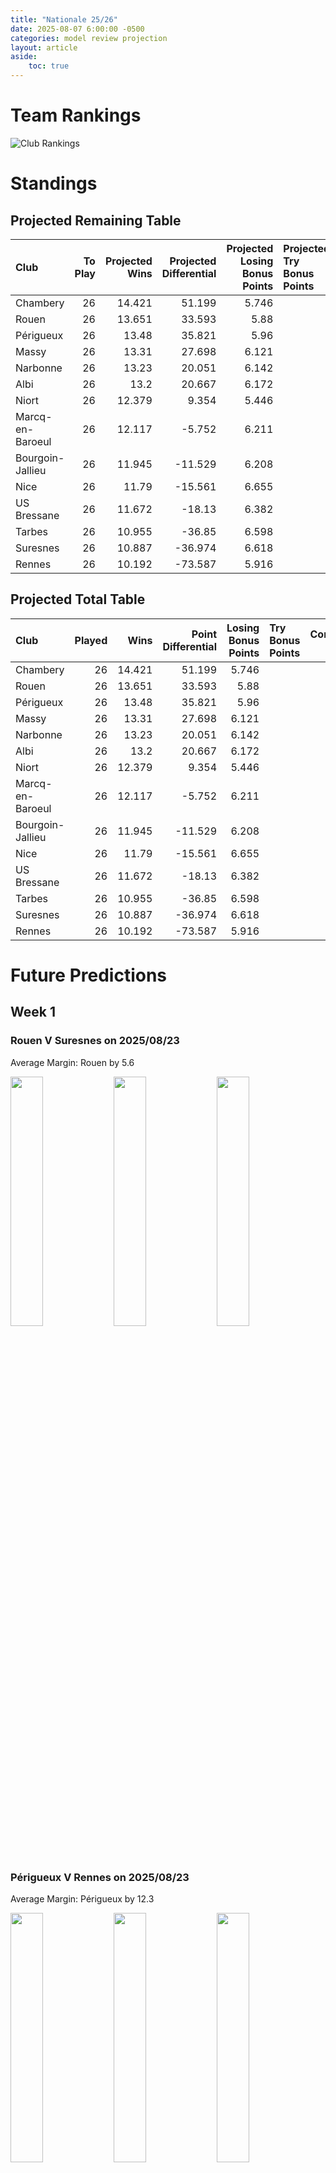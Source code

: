 ```yaml
---  
title: "Nationale 25/26"  
date: 2025-08-07 6:00:00 -0500  
categories: model review projection  
layout: article  
aside:  
    toc: true  
---
```

# Team Rankings


![Club Rankings](plots/rankings_Nationale_2526.png)
# Standings

## Projected Remaining Table


| Club             |   To Play |   Projected Wins |   Projected Differential |   Projected Losing Bonus Points | Projected Try Bonus Points   |   Projected Competition Points |
|:-----------------|----------:|-----------------:|-------------------------:|--------------------------------:|:-----------------------------|-------------------------------:|
| Chambery         |        26 |           14.421 |                   51.199 |                           5.746 |                              |                         65.856 |
| Rouen            |        26 |           13.651 |                   33.593 |                           5.88  |                              |                         63.124 |
| Périgueux        |        26 |           13.48  |                   35.821 |                           5.96  |                              |                         62.36  |
| Massy            |        26 |           13.31  |                   27.698 |                           6.121 |                              |                         61.831 |
| Narbonne         |        26 |           13.23  |                   20.051 |                           6.142 |                              |                         61.666 |
| Albi             |        26 |           13.2   |                   20.667 |                           6.172 |                              |                         61.534 |
| Niort            |        26 |           12.379 |                    9.354 |                           5.446 |                              |                         57.248 |
| Marcq-en-Baroeul |        26 |           12.117 |                   -5.752 |                           6.211 |                              |                         57.151 |
| Bourgoin-Jallieu |        26 |           11.945 |                  -11.529 |                           6.208 |                              |                         56.442 |
| Nice             |        26 |           11.79  |                  -15.561 |                           6.655 |                              |                         56.417 |
| US Bressane      |        26 |           11.672 |                  -18.13  |                           6.382 |                              |                         55.584 |
| Tarbes           |        26 |           10.955 |                  -36.85  |                           6.598 |                              |                         53.014 |
| Suresnes         |        26 |           10.887 |                  -36.974 |                           6.618 |                              |                         52.746 |
| Rennes           |        26 |           10.192 |                  -73.587 |                           5.916 |                              |                         49.082 |



## Projected Total Table


| Club             |   Played |   Wins |   Point Differential |   Losing Bonus Points | Try Bonus Points   |   Competition Points |
|:-----------------|---------:|-------:|---------------------:|----------------------:|:-------------------|---------------------:|
| Chambery         |       26 | 14.421 |               51.199 |                 5.746 |                    |               65.856 |
| Rouen            |       26 | 13.651 |               33.593 |                 5.88  |                    |               63.124 |
| Périgueux        |       26 | 13.48  |               35.821 |                 5.96  |                    |               62.36  |
| Massy            |       26 | 13.31  |               27.698 |                 6.121 |                    |               61.831 |
| Narbonne         |       26 | 13.23  |               20.051 |                 6.142 |                    |               61.666 |
| Albi             |       26 | 13.2   |               20.667 |                 6.172 |                    |               61.534 |
| Niort            |       26 | 12.379 |                9.354 |                 5.446 |                    |               57.248 |
| Marcq-en-Baroeul |       26 | 12.117 |               -5.752 |                 6.211 |                    |               57.151 |
| Bourgoin-Jallieu |       26 | 11.945 |              -11.529 |                 6.208 |                    |               56.442 |
| Nice             |       26 | 11.79  |              -15.561 |                 6.655 |                    |               56.417 |
| US Bressane      |       26 | 11.672 |              -18.13  |                 6.382 |                    |               55.584 |
| Tarbes           |       26 | 10.955 |              -36.85  |                 6.598 |                    |               53.014 |
| Suresnes         |       26 | 10.887 |              -36.974 |                 6.618 |                    |               52.746 |
| Rennes           |       26 | 10.192 |              -73.587 |                 5.916 |                    |               49.082 |



# Future Predictions

## Week 1

### Rouen V Suresnes on 2025/08/23


Average Margin: Rouen by 5.6

<p float="left">
<img src="plots\2025-08-23-Rouen_V_Suresnes_performances.png" width="32%" />
<img src="plots\2025-08-23-Rouen_V_Suresnes_resultbar.png" width="32%" />
<img src="plots\2025-08-23-Rouen_V_Suresnes_spreads.png" width="32%" />
</p>

### Périgueux V Rennes on 2025/08/23


Average Margin: Périgueux by 12.3

<p float="left">
<img src="plots\2025-08-23-Perigueux_V_Rennes_performances.png" width="32%" />
<img src="plots\2025-08-23-Perigueux_V_Rennes_resultbar.png" width="32%" />
<img src="plots\2025-08-23-Perigueux_V_Rennes_spreads.png" width="32%" />
</p>

### Bourgoin-Jallieu V Albi on 2025/08/23


Average Margin: Bourgoin-Jallieu by 1.6

<p float="left">
<img src="plots\2025-08-23-Bourgoin-Jallieu_V_Albi_performances.png" width="32%" />
<img src="plots\2025-08-23-Bourgoin-Jallieu_V_Albi_resultbar.png" width="32%" />
<img src="plots\2025-08-23-Bourgoin-Jallieu_V_Albi_spreads.png" width="32%" />
</p>

### Chambery V US Bressane on 2025/08/23


Average Margin: Chambery by 6.5

<p float="left">
<img src="plots\2025-08-23-Chambery_V_USBressane_performances.png" width="32%" />
<img src="plots\2025-08-23-Chambery_V_USBressane_resultbar.png" width="32%" />
<img src="plots\2025-08-23-Chambery_V_USBressane_spreads.png" width="32%" />
</p>

### Massy V Narbonne on 2025/08/23


Average Margin: Massy by 3.0

<p float="left">
<img src="plots\2025-08-23-Massy_V_Narbonne_performances.png" width="32%" />
<img src="plots\2025-08-23-Massy_V_Narbonne_resultbar.png" width="32%" />
<img src="plots\2025-08-23-Massy_V_Narbonne_spreads.png" width="32%" />
</p>

### Tarbes V Nice on 2025/08/23


Average Margin: Tarbes by 1.7

<p float="left">
<img src="plots\2025-08-23-Tarbes_V_Nice_performances.png" width="32%" />
<img src="plots\2025-08-23-Tarbes_V_Nice_resultbar.png" width="32%" />
<img src="plots\2025-08-23-Tarbes_V_Nice_spreads.png" width="32%" />
</p>

### Niort V Marcq-en-Baroeul on 2025/08/23


Average Margin: Niort by 7.3

<p float="left">
<img src="plots\2025-08-23-Niort_V_Marcq-en-Baroeul_performances.png" width="32%" />
<img src="plots\2025-08-23-Niort_V_Marcq-en-Baroeul_resultbar.png" width="32%" />
<img src="plots\2025-08-23-Niort_V_Marcq-en-Baroeul_spreads.png" width="32%" />
</p>

## Week 2

### Rennes V Bourgoin-Jallieu on 2025/08/30


Average Margin: Bourgoin-Jallieu by 5.1

<p float="left">
<img src="plots\2025-08-30-Rennes_V_Bourgoin-Jallieu_performances.png" width="32%" />
<img src="plots\2025-08-30-Rennes_V_Bourgoin-Jallieu_resultbar.png" width="32%" />
<img src="plots\2025-08-30-Rennes_V_Bourgoin-Jallieu_spreads.png" width="32%" />
</p>

### Marcq-en-Baroeul V Chambery on 2025/08/30


Average Margin: Marcq-en-Baroeul by 0.9

<p float="left">
<img src="plots\2025-08-30-Marcq-en-Baroeul_V_Chambery_performances.png" width="32%" />
<img src="plots\2025-08-30-Marcq-en-Baroeul_V_Chambery_resultbar.png" width="32%" />
<img src="plots\2025-08-30-Marcq-en-Baroeul_V_Chambery_spreads.png" width="32%" />
</p>

### Suresnes V Tarbes on 2025/08/30


Average Margin: Suresnes by 2.7

<p float="left">
<img src="plots\2025-08-30-Suresnes_V_Tarbes_performances.png" width="32%" />
<img src="plots\2025-08-30-Suresnes_V_Tarbes_resultbar.png" width="32%" />
<img src="plots\2025-08-30-Suresnes_V_Tarbes_spreads.png" width="32%" />
</p>

### Albi V Massy on 2025/08/30


Average Margin: Albi by 3.4

<p float="left">
<img src="plots\2025-08-30-Albi_V_Massy_performances.png" width="32%" />
<img src="plots\2025-08-30-Albi_V_Massy_resultbar.png" width="32%" />
<img src="plots\2025-08-30-Albi_V_Massy_spreads.png" width="32%" />
</p>

### Nice V Périgueux on 2025/08/30


Average Margin: Nice by 0.7

<p float="left">
<img src="plots\2025-08-30-Nice_V_Perigueux_performances.png" width="32%" />
<img src="plots\2025-08-30-Nice_V_Perigueux_resultbar.png" width="32%" />
<img src="plots\2025-08-30-Nice_V_Perigueux_spreads.png" width="32%" />
</p>

### Narbonne V Niort on 2025/08/30


Average Margin: Narbonne by 0.7

<p float="left">
<img src="plots\2025-08-30-Narbonne_V_Niort_performances.png" width="32%" />
<img src="plots\2025-08-30-Narbonne_V_Niort_resultbar.png" width="32%" />
<img src="plots\2025-08-30-Narbonne_V_Niort_spreads.png" width="32%" />
</p>

### US Bressane V Rouen on 2025/08/30


Average Margin: US Bressane by 0.6

<p float="left">
<img src="plots\2025-08-30-USBressane_V_Rouen_performances.png" width="32%" />
<img src="plots\2025-08-30-USBressane_V_Rouen_resultbar.png" width="32%" />
<img src="plots\2025-08-30-USBressane_V_Rouen_spreads.png" width="32%" />
</p>

## Week 3

### Bourgoin-Jallieu V Nice on 2025/09/06


Average Margin: Bourgoin-Jallieu by 2.7

<p float="left">
<img src="plots\2025-09-06-Bourgoin-Jallieu_V_Nice_performances.png" width="32%" />
<img src="plots\2025-09-06-Bourgoin-Jallieu_V_Nice_resultbar.png" width="32%" />
<img src="plots\2025-09-06-Bourgoin-Jallieu_V_Nice_spreads.png" width="32%" />
</p>

### Massy V Rennes on 2025/09/06


Average Margin: Massy by 9.2

<p float="left">
<img src="plots\2025-09-06-Massy_V_Rennes_performances.png" width="32%" />
<img src="plots\2025-09-06-Massy_V_Rennes_resultbar.png" width="32%" />
<img src="plots\2025-09-06-Massy_V_Rennes_spreads.png" width="32%" />
</p>

### Niort V Albi on 2025/09/06


Average Margin: Niort by 3.4

<p float="left">
<img src="plots\2025-09-06-Niort_V_Albi_performances.png" width="32%" />
<img src="plots\2025-09-06-Niort_V_Albi_resultbar.png" width="32%" />
<img src="plots\2025-09-06-Niort_V_Albi_spreads.png" width="32%" />
</p>

### Chambery V Narbonne on 2025/09/06


Average Margin: Chambery by 3.9

<p float="left">
<img src="plots\2025-09-06-Chambery_V_Narbonne_performances.png" width="32%" />
<img src="plots\2025-09-06-Chambery_V_Narbonne_resultbar.png" width="32%" />
<img src="plots\2025-09-06-Chambery_V_Narbonne_spreads.png" width="32%" />
</p>

### Tarbes V Périgueux on 2025/09/06


Average Margin: Tarbes by 0.6

<p float="left">
<img src="plots\2025-09-06-Tarbes_V_Perigueux_performances.png" width="32%" />
<img src="plots\2025-09-06-Tarbes_V_Perigueux_resultbar.png" width="32%" />
<img src="plots\2025-09-06-Tarbes_V_Perigueux_spreads.png" width="32%" />
</p>

### Suresnes V US Bressane on 2025/09/06


Average Margin: Suresnes by 2.2

<p float="left">
<img src="plots\2025-09-06-Suresnes_V_USBressane_performances.png" width="32%" />
<img src="plots\2025-09-06-Suresnes_V_USBressane_resultbar.png" width="32%" />
<img src="plots\2025-09-06-Suresnes_V_USBressane_spreads.png" width="32%" />
</p>

### Rouen V Marcq-en-Baroeul on 2025/09/06


Average Margin: Rouen by 4.2

<p float="left">
<img src="plots\2025-09-06-Rouen_V_Marcq-en-Baroeul_performances.png" width="32%" />
<img src="plots\2025-09-06-Rouen_V_Marcq-en-Baroeul_resultbar.png" width="32%" />
<img src="plots\2025-09-06-Rouen_V_Marcq-en-Baroeul_spreads.png" width="32%" />
</p>

## Week 4

### Rennes V Niort on 2025/09/13


Average Margin: Niort by 4.2

<p float="left">
<img src="plots\2025-09-13-Rennes_V_Niort_performances.png" width="32%" />
<img src="plots\2025-09-13-Rennes_V_Niort_resultbar.png" width="32%" />
<img src="plots\2025-09-13-Rennes_V_Niort_spreads.png" width="32%" />
</p>

### Nice V Massy on 2025/09/13


Average Margin: Nice by 1.2

<p float="left">
<img src="plots\2025-09-13-Nice_V_Massy_performances.png" width="32%" />
<img src="plots\2025-09-13-Nice_V_Massy_resultbar.png" width="32%" />
<img src="plots\2025-09-13-Nice_V_Massy_spreads.png" width="32%" />
</p>

### Albi V Chambery on 2025/09/13


Average Margin: Albi by 2.2

<p float="left">
<img src="plots\2025-09-13-Albi_V_Chambery_performances.png" width="32%" />
<img src="plots\2025-09-13-Albi_V_Chambery_resultbar.png" width="32%" />
<img src="plots\2025-09-13-Albi_V_Chambery_spreads.png" width="32%" />
</p>

### Périgueux V Bourgoin-Jallieu on 2025/09/13


Average Margin: Périgueux by 5.9

<p float="left">
<img src="plots\2025-09-13-Perigueux_V_Bourgoin-Jallieu_performances.png" width="32%" />
<img src="plots\2025-09-13-Perigueux_V_Bourgoin-Jallieu_resultbar.png" width="32%" />
<img src="plots\2025-09-13-Perigueux_V_Bourgoin-Jallieu_spreads.png" width="32%" />
</p>

### US Bressane V Tarbes on 2025/09/13


Average Margin: US Bressane by 5.1

<p float="left">
<img src="plots\2025-09-13-USBressane_V_Tarbes_performances.png" width="32%" />
<img src="plots\2025-09-13-USBressane_V_Tarbes_resultbar.png" width="32%" />
<img src="plots\2025-09-13-USBressane_V_Tarbes_spreads.png" width="32%" />
</p>

### Marcq-en-Baroeul V Suresnes on 2025/09/13


Average Margin: Marcq-en-Baroeul by 5.1

<p float="left">
<img src="plots\2025-09-13-Marcq-en-Baroeul_V_Suresnes_performances.png" width="32%" />
<img src="plots\2025-09-13-Marcq-en-Baroeul_V_Suresnes_resultbar.png" width="32%" />
<img src="plots\2025-09-13-Marcq-en-Baroeul_V_Suresnes_spreads.png" width="32%" />
</p>

### Narbonne V Rouen on 2025/09/13


Average Margin: Narbonne by 2.6

<p float="left">
<img src="plots\2025-09-13-Narbonne_V_Rouen_performances.png" width="32%" />
<img src="plots\2025-09-13-Narbonne_V_Rouen_resultbar.png" width="32%" />
<img src="plots\2025-09-13-Narbonne_V_Rouen_spreads.png" width="32%" />
</p>

## Week 5

### US Bressane V Marcq-en-Baroeul on 2025/09/27


Average Margin: US Bressane by 2.7

<p float="left">
<img src="plots\2025-09-27-USBressane_V_Marcq-en-Baroeul_performances.png" width="32%" />
<img src="plots\2025-09-27-USBressane_V_Marcq-en-Baroeul_resultbar.png" width="32%" />
<img src="plots\2025-09-27-USBressane_V_Marcq-en-Baroeul_spreads.png" width="32%" />
</p>

### Chambery V Rennes on 2025/09/27


Average Margin: Chambery by 9.4

<p float="left">
<img src="plots\2025-09-27-Chambery_V_Rennes_performances.png" width="32%" />
<img src="plots\2025-09-27-Chambery_V_Rennes_resultbar.png" width="32%" />
<img src="plots\2025-09-27-Chambery_V_Rennes_spreads.png" width="32%" />
</p>

### Tarbes V Bourgoin-Jallieu on 2025/09/27


Average Margin: Tarbes by 2.9

<p float="left">
<img src="plots\2025-09-27-Tarbes_V_Bourgoin-Jallieu_performances.png" width="32%" />
<img src="plots\2025-09-27-Tarbes_V_Bourgoin-Jallieu_resultbar.png" width="32%" />
<img src="plots\2025-09-27-Tarbes_V_Bourgoin-Jallieu_spreads.png" width="32%" />
</p>

### Niort V Nice on 2025/09/27


Average Margin: Niort by 3.9

<p float="left">
<img src="plots\2025-09-27-Niort_V_Nice_performances.png" width="32%" />
<img src="plots\2025-09-27-Niort_V_Nice_resultbar.png" width="32%" />
<img src="plots\2025-09-27-Niort_V_Nice_spreads.png" width="32%" />
</p>

### Rouen V Albi on 2025/09/27


Average Margin: Rouen by 3.4

<p float="left">
<img src="plots\2025-09-27-Rouen_V_Albi_performances.png" width="32%" />
<img src="plots\2025-09-27-Rouen_V_Albi_resultbar.png" width="32%" />
<img src="plots\2025-09-27-Rouen_V_Albi_spreads.png" width="32%" />
</p>

### Suresnes V Narbonne on 2025/09/27


Average Margin: Suresnes by 0.3

<p float="left">
<img src="plots\2025-09-27-Suresnes_V_Narbonne_performances.png" width="32%" />
<img src="plots\2025-09-27-Suresnes_V_Narbonne_resultbar.png" width="32%" />
<img src="plots\2025-09-27-Suresnes_V_Narbonne_spreads.png" width="32%" />
</p>

### Massy V Périgueux on 2025/09/27


Average Margin: Massy by 3.5

<p float="left">
<img src="plots\2025-09-27-Massy_V_Perigueux_performances.png" width="32%" />
<img src="plots\2025-09-27-Massy_V_Perigueux_resultbar.png" width="32%" />
<img src="plots\2025-09-27-Massy_V_Perigueux_spreads.png" width="32%" />
</p>

## Week 6

### Narbonne V US Bressane on 2025/10/04


Average Margin: Narbonne by 5.3

<p float="left">
<img src="plots\2025-10-04-Narbonne_V_USBressane_performances.png" width="32%" />
<img src="plots\2025-10-04-Narbonne_V_USBressane_resultbar.png" width="32%" />
<img src="plots\2025-10-04-Narbonne_V_USBressane_spreads.png" width="32%" />
</p>

### Nice V Chambery on 2025/10/04


Average Margin: Nice by 0.7

<p float="left">
<img src="plots\2025-10-04-Nice_V_Chambery_performances.png" width="32%" />
<img src="plots\2025-10-04-Nice_V_Chambery_resultbar.png" width="32%" />
<img src="plots\2025-10-04-Nice_V_Chambery_spreads.png" width="32%" />
</p>

### Bourgoin-Jallieu V Massy on 2025/10/04


Average Margin: Bourgoin-Jallieu by 1.4

<p float="left">
<img src="plots\2025-10-04-Bourgoin-Jallieu_V_Massy_performances.png" width="32%" />
<img src="plots\2025-10-04-Bourgoin-Jallieu_V_Massy_resultbar.png" width="32%" />
<img src="plots\2025-10-04-Bourgoin-Jallieu_V_Massy_spreads.png" width="32%" />
</p>

### Albi V Suresnes on 2025/10/04


Average Margin: Albi by 5.7

<p float="left">
<img src="plots\2025-10-04-Albi_V_Suresnes_performances.png" width="32%" />
<img src="plots\2025-10-04-Albi_V_Suresnes_resultbar.png" width="32%" />
<img src="plots\2025-10-04-Albi_V_Suresnes_spreads.png" width="32%" />
</p>

### Marcq-en-Baroeul V Tarbes on 2025/10/04


Average Margin: Marcq-en-Baroeul by 5.3

<p float="left">
<img src="plots\2025-10-04-Marcq-en-Baroeul_V_Tarbes_performances.png" width="32%" />
<img src="plots\2025-10-04-Marcq-en-Baroeul_V_Tarbes_resultbar.png" width="32%" />
<img src="plots\2025-10-04-Marcq-en-Baroeul_V_Tarbes_spreads.png" width="32%" />
</p>

### Périgueux V Niort on 2025/10/04


Average Margin: Périgueux by 6.2

<p float="left">
<img src="plots\2025-10-04-Perigueux_V_Niort_performances.png" width="32%" />
<img src="plots\2025-10-04-Perigueux_V_Niort_resultbar.png" width="32%" />
<img src="plots\2025-10-04-Perigueux_V_Niort_spreads.png" width="32%" />
</p>

### Rennes V Rouen on 2025/10/04


Average Margin: Rouen by 1.9

<p float="left">
<img src="plots\2025-10-04-Rennes_V_Rouen_performances.png" width="32%" />
<img src="plots\2025-10-04-Rennes_V_Rouen_resultbar.png" width="32%" />
<img src="plots\2025-10-04-Rennes_V_Rouen_spreads.png" width="32%" />
</p>

## Week 7

### Suresnes V Rennes on 2025/10/11


Average Margin: Suresnes by 3.2

<p float="left">
<img src="plots\2025-10-11-Suresnes_V_Rennes_performances.png" width="32%" />
<img src="plots\2025-10-11-Suresnes_V_Rennes_resultbar.png" width="32%" />
<img src="plots\2025-10-11-Suresnes_V_Rennes_spreads.png" width="32%" />
</p>

### Marcq-en-Baroeul V Narbonne on 2025/10/11


Average Margin: Marcq-en-Baroeul by 1.7

<p float="left">
<img src="plots\2025-10-11-Marcq-en-Baroeul_V_Narbonne_performances.png" width="32%" />
<img src="plots\2025-10-11-Marcq-en-Baroeul_V_Narbonne_resultbar.png" width="32%" />
<img src="plots\2025-10-11-Marcq-en-Baroeul_V_Narbonne_spreads.png" width="32%" />
</p>

### US Bressane V Albi on 2025/10/11


Average Margin: US Bressane by 1.2

<p float="left">
<img src="plots\2025-10-11-USBressane_V_Albi_performances.png" width="32%" />
<img src="plots\2025-10-11-USBressane_V_Albi_resultbar.png" width="32%" />
<img src="plots\2025-10-11-USBressane_V_Albi_spreads.png" width="32%" />
</p>

### Tarbes V Massy on 2025/10/11


Average Margin: Tarbes by 0.6

<p float="left">
<img src="plots\2025-10-11-Tarbes_V_Massy_performances.png" width="32%" />
<img src="plots\2025-10-11-Tarbes_V_Massy_resultbar.png" width="32%" />
<img src="plots\2025-10-11-Tarbes_V_Massy_spreads.png" width="32%" />
</p>

### Rouen V Nice on 2025/10/11


Average Margin: Rouen by 5.0

<p float="left">
<img src="plots\2025-10-11-Rouen_V_Nice_performances.png" width="32%" />
<img src="plots\2025-10-11-Rouen_V_Nice_resultbar.png" width="32%" />
<img src="plots\2025-10-11-Rouen_V_Nice_spreads.png" width="32%" />
</p>

### Chambery V Périgueux on 2025/10/11


Average Margin: Chambery by 3.9

<p float="left">
<img src="plots\2025-10-11-Chambery_V_Perigueux_performances.png" width="32%" />
<img src="plots\2025-10-11-Chambery_V_Perigueux_resultbar.png" width="32%" />
<img src="plots\2025-10-11-Chambery_V_Perigueux_spreads.png" width="32%" />
</p>

### Niort V Bourgoin-Jallieu on 2025/10/11


Average Margin: Niort by 2.1

<p float="left">
<img src="plots\2025-10-11-Niort_V_Bourgoin-Jallieu_performances.png" width="32%" />
<img src="plots\2025-10-11-Niort_V_Bourgoin-Jallieu_resultbar.png" width="32%" />
<img src="plots\2025-10-11-Niort_V_Bourgoin-Jallieu_spreads.png" width="32%" />
</p>

## Week 8

### Rennes V US Bressane on 2025/10/18


Average Margin: Rennes by 1.0

<p float="left">
<img src="plots\2025-10-18-Rennes_V_USBressane_performances.png" width="32%" />
<img src="plots\2025-10-18-Rennes_V_USBressane_resultbar.png" width="32%" />
<img src="plots\2025-10-18-Rennes_V_USBressane_spreads.png" width="32%" />
</p>

### Bourgoin-Jallieu V Chambery on 2025/10/18


Average Margin: Bourgoin-Jallieu by 0.5

<p float="left">
<img src="plots\2025-10-18-Bourgoin-Jallieu_V_Chambery_performances.png" width="32%" />
<img src="plots\2025-10-18-Bourgoin-Jallieu_V_Chambery_resultbar.png" width="32%" />
<img src="plots\2025-10-18-Bourgoin-Jallieu_V_Chambery_spreads.png" width="32%" />
</p>

### Narbonne V Tarbes on 2025/10/18


Average Margin: Narbonne by 6.5

<p float="left">
<img src="plots\2025-10-18-Narbonne_V_Tarbes_performances.png" width="32%" />
<img src="plots\2025-10-18-Narbonne_V_Tarbes_resultbar.png" width="32%" />
<img src="plots\2025-10-18-Narbonne_V_Tarbes_spreads.png" width="32%" />
</p>

### Albi V Marcq-en-Baroeul on 2025/10/18


Average Margin: Albi by 4.5

<p float="left">
<img src="plots\2025-10-18-Albi_V_Marcq-en-Baroeul_performances.png" width="32%" />
<img src="plots\2025-10-18-Albi_V_Marcq-en-Baroeul_resultbar.png" width="32%" />
<img src="plots\2025-10-18-Albi_V_Marcq-en-Baroeul_spreads.png" width="32%" />
</p>

### Massy V Niort on 2025/10/18


Average Margin: Massy by 5.8

<p float="left">
<img src="plots\2025-10-18-Massy_V_Niort_performances.png" width="32%" />
<img src="plots\2025-10-18-Massy_V_Niort_resultbar.png" width="32%" />
<img src="plots\2025-10-18-Massy_V_Niort_spreads.png" width="32%" />
</p>

### Nice V Suresnes on 2025/10/18


Average Margin: Nice by 4.1

<p float="left">
<img src="plots\2025-10-18-Nice_V_Suresnes_performances.png" width="32%" />
<img src="plots\2025-10-18-Nice_V_Suresnes_resultbar.png" width="32%" />
<img src="plots\2025-10-18-Nice_V_Suresnes_spreads.png" width="32%" />
</p>

### Périgueux V Rouen on 2025/10/18


Average Margin: Périgueux by 3.8

<p float="left">
<img src="plots\2025-10-18-Perigueux_V_Rouen_performances.png" width="32%" />
<img src="plots\2025-10-18-Perigueux_V_Rouen_resultbar.png" width="32%" />
<img src="plots\2025-10-18-Perigueux_V_Rouen_spreads.png" width="32%" />
</p>

## Week 9

### Narbonne V Albi on 2025/11/01


Average Margin: Narbonne by 3.3

<p float="left">
<img src="plots\2025-11-01-Narbonne_V_Albi_performances.png" width="32%" />
<img src="plots\2025-11-01-Narbonne_V_Albi_resultbar.png" width="32%" />
<img src="plots\2025-11-01-Narbonne_V_Albi_spreads.png" width="32%" />
</p>

### Chambery V Massy on 2025/11/01


Average Margin: Chambery by 3.7

<p float="left">
<img src="plots\2025-11-01-Chambery_V_Massy_performances.png" width="32%" />
<img src="plots\2025-11-01-Chambery_V_Massy_resultbar.png" width="32%" />
<img src="plots\2025-11-01-Chambery_V_Massy_spreads.png" width="32%" />
</p>

### Marcq-en-Baroeul V Rennes on 2025/11/01


Average Margin: Marcq-en-Baroeul by 5.0

<p float="left">
<img src="plots\2025-11-01-Marcq-en-Baroeul_V_Rennes_performances.png" width="32%" />
<img src="plots\2025-11-01-Marcq-en-Baroeul_V_Rennes_resultbar.png" width="32%" />
<img src="plots\2025-11-01-Marcq-en-Baroeul_V_Rennes_spreads.png" width="32%" />
</p>

### Tarbes V Niort on 2025/11/01


Average Margin: Tarbes by 1.8

<p float="left">
<img src="plots\2025-11-01-Tarbes_V_Niort_performances.png" width="32%" />
<img src="plots\2025-11-01-Tarbes_V_Niort_resultbar.png" width="32%" />
<img src="plots\2025-11-01-Tarbes_V_Niort_spreads.png" width="32%" />
</p>

### Suresnes V Périgueux on 2025/11/01


Average Margin: Suresnes by 1.1

<p float="left">
<img src="plots\2025-11-01-Suresnes_V_Perigueux_performances.png" width="32%" />
<img src="plots\2025-11-01-Suresnes_V_Perigueux_resultbar.png" width="32%" />
<img src="plots\2025-11-01-Suresnes_V_Perigueux_spreads.png" width="32%" />
</p>

### US Bressane V Nice on 2025/11/01


Average Margin: US Bressane by 2.8

<p float="left">
<img src="plots\2025-11-01-USBressane_V_Nice_performances.png" width="32%" />
<img src="plots\2025-11-01-USBressane_V_Nice_resultbar.png" width="32%" />
<img src="plots\2025-11-01-USBressane_V_Nice_spreads.png" width="32%" />
</p>

### Rouen V Bourgoin-Jallieu on 2025/11/01


Average Margin: Rouen by 5.5

<p float="left">
<img src="plots\2025-11-01-Rouen_V_Bourgoin-Jallieu_performances.png" width="32%" />
<img src="plots\2025-11-01-Rouen_V_Bourgoin-Jallieu_resultbar.png" width="32%" />
<img src="plots\2025-11-01-Rouen_V_Bourgoin-Jallieu_spreads.png" width="32%" />
</p>

## Week 10

### Niort V Chambery on 2025/11/08


Average Margin: Niort by 0.6

<p float="left">
<img src="plots\2025-11-08-Niort_V_Chambery_performances.png" width="32%" />
<img src="plots\2025-11-08-Niort_V_Chambery_resultbar.png" width="32%" />
<img src="plots\2025-11-08-Niort_V_Chambery_spreads.png" width="32%" />
</p>

### Rennes V Narbonne on 2025/11/08


Average Margin: Narbonne by 0.2

<p float="left">
<img src="plots\2025-11-08-Rennes_V_Narbonne_performances.png" width="32%" />
<img src="plots\2025-11-08-Rennes_V_Narbonne_resultbar.png" width="32%" />
<img src="plots\2025-11-08-Rennes_V_Narbonne_spreads.png" width="32%" />
</p>

### Bourgoin-Jallieu V Suresnes on 2025/11/08


Average Margin: Bourgoin-Jallieu by 4.2

<p float="left">
<img src="plots\2025-11-08-Bourgoin-Jallieu_V_Suresnes_performances.png" width="32%" />
<img src="plots\2025-11-08-Bourgoin-Jallieu_V_Suresnes_resultbar.png" width="32%" />
<img src="plots\2025-11-08-Bourgoin-Jallieu_V_Suresnes_spreads.png" width="32%" />
</p>

### Périgueux V US Bressane on 2025/11/08


Average Margin: Périgueux by 5.1

<p float="left">
<img src="plots\2025-11-08-Perigueux_V_USBressane_performances.png" width="32%" />
<img src="plots\2025-11-08-Perigueux_V_USBressane_resultbar.png" width="32%" />
<img src="plots\2025-11-08-Perigueux_V_USBressane_spreads.png" width="32%" />
</p>

### Nice V Marcq-en-Baroeul on 2025/11/08


Average Margin: Nice by 2.1

<p float="left">
<img src="plots\2025-11-08-Nice_V_Marcq-en-Baroeul_performances.png" width="32%" />
<img src="plots\2025-11-08-Nice_V_Marcq-en-Baroeul_resultbar.png" width="32%" />
<img src="plots\2025-11-08-Nice_V_Marcq-en-Baroeul_spreads.png" width="32%" />
</p>

### Massy V Rouen on 2025/11/08


Average Margin: Massy by 2.9

<p float="left">
<img src="plots\2025-11-08-Massy_V_Rouen_performances.png" width="32%" />
<img src="plots\2025-11-08-Massy_V_Rouen_resultbar.png" width="32%" />
<img src="plots\2025-11-08-Massy_V_Rouen_spreads.png" width="32%" />
</p>

### Albi V Tarbes on 2025/11/08


Average Margin: Albi by 5.6

<p float="left">
<img src="plots\2025-11-08-Albi_V_Tarbes_performances.png" width="32%" />
<img src="plots\2025-11-08-Albi_V_Tarbes_resultbar.png" width="32%" />
<img src="plots\2025-11-08-Albi_V_Tarbes_spreads.png" width="32%" />
</p>

## Week 11

### Narbonne V Nice on 2025/11/15


Average Margin: Narbonne by 4.0

<p float="left">
<img src="plots\2025-11-15-Narbonne_V_Nice_performances.png" width="32%" />
<img src="plots\2025-11-15-Narbonne_V_Nice_resultbar.png" width="32%" />
<img src="plots\2025-11-15-Narbonne_V_Nice_spreads.png" width="32%" />
</p>

### Tarbes V Chambery on 2025/11/15


Average Margin: Chambery by 0.5

<p float="left">
<img src="plots\2025-11-15-Tarbes_V_Chambery_performances.png" width="32%" />
<img src="plots\2025-11-15-Tarbes_V_Chambery_resultbar.png" width="32%" />
<img src="plots\2025-11-15-Tarbes_V_Chambery_spreads.png" width="32%" />
</p>

### Marcq-en-Baroeul V Périgueux on 2025/11/15


Average Margin: Marcq-en-Baroeul by 2.3

<p float="left">
<img src="plots\2025-11-15-Marcq-en-Baroeul_V_Perigueux_performances.png" width="32%" />
<img src="plots\2025-11-15-Marcq-en-Baroeul_V_Perigueux_resultbar.png" width="32%" />
<img src="plots\2025-11-15-Marcq-en-Baroeul_V_Perigueux_spreads.png" width="32%" />
</p>

### Rouen V Niort on 2025/11/15


Average Margin: Rouen by 4.9

<p float="left">
<img src="plots\2025-11-15-Rouen_V_Niort_performances.png" width="32%" />
<img src="plots\2025-11-15-Rouen_V_Niort_resultbar.png" width="32%" />
<img src="plots\2025-11-15-Rouen_V_Niort_spreads.png" width="32%" />
</p>

### Albi V Rennes on 2025/11/15


Average Margin: Albi by 6.2

<p float="left">
<img src="plots\2025-11-15-Albi_V_Rennes_performances.png" width="32%" />
<img src="plots\2025-11-15-Albi_V_Rennes_resultbar.png" width="32%" />
<img src="plots\2025-11-15-Albi_V_Rennes_spreads.png" width="32%" />
</p>

### US Bressane V Bourgoin-Jallieu on 2025/11/15


Average Margin: US Bressane by 3.6

<p float="left">
<img src="plots\2025-11-15-USBressane_V_Bourgoin-Jallieu_performances.png" width="32%" />
<img src="plots\2025-11-15-USBressane_V_Bourgoin-Jallieu_resultbar.png" width="32%" />
<img src="plots\2025-11-15-USBressane_V_Bourgoin-Jallieu_spreads.png" width="32%" />
</p>

### Suresnes V Massy on 2025/11/15


Average Margin: Suresnes by 0.7

<p float="left">
<img src="plots\2025-11-15-Suresnes_V_Massy_performances.png" width="32%" />
<img src="plots\2025-11-15-Suresnes_V_Massy_resultbar.png" width="32%" />
<img src="plots\2025-11-15-Suresnes_V_Massy_spreads.png" width="32%" />
</p>

## Week 12

### Nice V Albi on 2025/11/22


Average Margin: Nice by 1.7

<p float="left">
<img src="plots\2025-11-22-Nice_V_Albi_performances.png" width="32%" />
<img src="plots\2025-11-22-Nice_V_Albi_resultbar.png" width="32%" />
<img src="plots\2025-11-22-Nice_V_Albi_spreads.png" width="32%" />
</p>

### Bourgoin-Jallieu V Marcq-en-Baroeul on 2025/11/22


Average Margin: Bourgoin-Jallieu by 3.0

<p float="left">
<img src="plots\2025-11-22-Bourgoin-Jallieu_V_Marcq-en-Baroeul_performances.png" width="32%" />
<img src="plots\2025-11-22-Bourgoin-Jallieu_V_Marcq-en-Baroeul_resultbar.png" width="32%" />
<img src="plots\2025-11-22-Bourgoin-Jallieu_V_Marcq-en-Baroeul_spreads.png" width="32%" />
</p>

### Périgueux V Narbonne on 2025/11/22


Average Margin: Périgueux by 3.4

<p float="left">
<img src="plots\2025-11-22-Perigueux_V_Narbonne_performances.png" width="32%" />
<img src="plots\2025-11-22-Perigueux_V_Narbonne_resultbar.png" width="32%" />
<img src="plots\2025-11-22-Perigueux_V_Narbonne_spreads.png" width="32%" />
</p>

### Massy V US Bressane on 2025/11/22


Average Margin: Massy by 4.9

<p float="left">
<img src="plots\2025-11-22-Massy_V_USBressane_performances.png" width="32%" />
<img src="plots\2025-11-22-Massy_V_USBressane_resultbar.png" width="32%" />
<img src="plots\2025-11-22-Massy_V_USBressane_spreads.png" width="32%" />
</p>

### Chambery V Rouen on 2025/11/22


Average Margin: Chambery by 3.1

<p float="left">
<img src="plots\2025-11-22-Chambery_V_Rouen_performances.png" width="32%" />
<img src="plots\2025-11-22-Chambery_V_Rouen_resultbar.png" width="32%" />
<img src="plots\2025-11-22-Chambery_V_Rouen_spreads.png" width="32%" />
</p>

### Niort V Suresnes on 2025/11/22


Average Margin: Niort by 3.9

<p float="left">
<img src="plots\2025-11-22-Niort_V_Suresnes_performances.png" width="32%" />
<img src="plots\2025-11-22-Niort_V_Suresnes_resultbar.png" width="32%" />
<img src="plots\2025-11-22-Niort_V_Suresnes_spreads.png" width="32%" />
</p>

### Rennes V Tarbes on 2025/11/22


Average Margin: Rennes by 1.7

<p float="left">
<img src="plots\2025-11-22-Rennes_V_Tarbes_performances.png" width="32%" />
<img src="plots\2025-11-22-Rennes_V_Tarbes_resultbar.png" width="32%" />
<img src="plots\2025-11-22-Rennes_V_Tarbes_spreads.png" width="32%" />
</p>

## Week 13

### Narbonne V Bourgoin-Jallieu on 2025/12/06


Average Margin: Narbonne by 4.8

<p float="left">
<img src="plots\2025-12-06-Narbonne_V_Bourgoin-Jallieu_performances.png" width="32%" />
<img src="plots\2025-12-06-Narbonne_V_Bourgoin-Jallieu_resultbar.png" width="32%" />
<img src="plots\2025-12-06-Narbonne_V_Bourgoin-Jallieu_spreads.png" width="32%" />
</p>

### Albi V Périgueux on 2025/12/06


Average Margin: Albi by 3.7

<p float="left">
<img src="plots\2025-12-06-Albi_V_Perigueux_performances.png" width="32%" />
<img src="plots\2025-12-06-Albi_V_Perigueux_resultbar.png" width="32%" />
<img src="plots\2025-12-06-Albi_V_Perigueux_spreads.png" width="32%" />
</p>

### Marcq-en-Baroeul V Massy on 2025/12/06


Average Margin: Marcq-en-Baroeul by 2.4

<p float="left">
<img src="plots\2025-12-06-Marcq-en-Baroeul_V_Massy_performances.png" width="32%" />
<img src="plots\2025-12-06-Marcq-en-Baroeul_V_Massy_resultbar.png" width="32%" />
<img src="plots\2025-12-06-Marcq-en-Baroeul_V_Massy_spreads.png" width="32%" />
</p>

### Suresnes V Chambery on 2025/12/06


Average Margin: Suresnes by 0.4

<p float="left">
<img src="plots\2025-12-06-Suresnes_V_Chambery_performances.png" width="32%" />
<img src="plots\2025-12-06-Suresnes_V_Chambery_resultbar.png" width="32%" />
<img src="plots\2025-12-06-Suresnes_V_Chambery_spreads.png" width="32%" />
</p>

### Tarbes V Rouen on 2025/12/06


Average Margin: Tarbes by 0.8

<p float="left">
<img src="plots\2025-12-06-Tarbes_V_Rouen_performances.png" width="32%" />
<img src="plots\2025-12-06-Tarbes_V_Rouen_resultbar.png" width="32%" />
<img src="plots\2025-12-06-Tarbes_V_Rouen_spreads.png" width="32%" />
</p>

### US Bressane V Niort on 2025/12/06


Average Margin: US Bressane by 2.4

<p float="left">
<img src="plots\2025-12-06-USBressane_V_Niort_performances.png" width="32%" />
<img src="plots\2025-12-06-USBressane_V_Niort_resultbar.png" width="32%" />
<img src="plots\2025-12-06-USBressane_V_Niort_spreads.png" width="32%" />
</p>

### Rennes V Nice on 2025/12/06


Average Margin: Rennes by 1.2

<p float="left">
<img src="plots\2025-12-06-Rennes_V_Nice_performances.png" width="32%" />
<img src="plots\2025-12-06-Rennes_V_Nice_resultbar.png" width="32%" />
<img src="plots\2025-12-06-Rennes_V_Nice_spreads.png" width="32%" />
</p>

## Week 14

### Nice V Tarbes on 2025/12/13


Average Margin: Nice by 4.2

<p float="left">
<img src="plots\2025-12-13-Nice_V_Tarbes_performances.png" width="32%" />
<img src="plots\2025-12-13-Nice_V_Tarbes_resultbar.png" width="32%" />
<img src="plots\2025-12-13-Nice_V_Tarbes_spreads.png" width="32%" />
</p>

### US Bressane V Chambery on 2025/12/13


Average Margin: US Bressane by 0.8

<p float="left">
<img src="plots\2025-12-13-USBressane_V_Chambery_performances.png" width="32%" />
<img src="plots\2025-12-13-USBressane_V_Chambery_resultbar.png" width="32%" />
<img src="plots\2025-12-13-USBressane_V_Chambery_spreads.png" width="32%" />
</p>

### Suresnes V Rouen on 2025/12/13


Average Margin: Suresnes by 0.4

<p float="left">
<img src="plots\2025-12-13-Suresnes_V_Rouen_performances.png" width="32%" />
<img src="plots\2025-12-13-Suresnes_V_Rouen_resultbar.png" width="32%" />
<img src="plots\2025-12-13-Suresnes_V_Rouen_spreads.png" width="32%" />
</p>

### Rennes V Périgueux on 2025/12/13


Average Margin: Rennes by 0.5

<p float="left">
<img src="plots\2025-12-13-Rennes_V_Perigueux_performances.png" width="32%" />
<img src="plots\2025-12-13-Rennes_V_Perigueux_resultbar.png" width="32%" />
<img src="plots\2025-12-13-Rennes_V_Perigueux_spreads.png" width="32%" />
</p>

### Marcq-en-Baroeul V Niort on 2025/12/13


Average Margin: Marcq-en-Baroeul by 2.5

<p float="left">
<img src="plots\2025-12-13-Marcq-en-Baroeul_V_Niort_performances.png" width="32%" />
<img src="plots\2025-12-13-Marcq-en-Baroeul_V_Niort_resultbar.png" width="32%" />
<img src="plots\2025-12-13-Marcq-en-Baroeul_V_Niort_spreads.png" width="32%" />
</p>

### Narbonne V Massy on 2025/12/13


Average Margin: Narbonne by 3.0

<p float="left">
<img src="plots\2025-12-13-Narbonne_V_Massy_performances.png" width="32%" />
<img src="plots\2025-12-13-Narbonne_V_Massy_resultbar.png" width="32%" />
<img src="plots\2025-12-13-Narbonne_V_Massy_spreads.png" width="32%" />
</p>

### Albi V Bourgoin-Jallieu on 2025/12/13


Average Margin: Albi by 4.6

<p float="left">
<img src="plots\2025-12-13-Albi_V_Bourgoin-Jallieu_performances.png" width="32%" />
<img src="plots\2025-12-13-Albi_V_Bourgoin-Jallieu_resultbar.png" width="32%" />
<img src="plots\2025-12-13-Albi_V_Bourgoin-Jallieu_spreads.png" width="32%" />
</p>

## Week 15

### Bourgoin-Jallieu V Rennes on 2026/01/10


Average Margin: Bourgoin-Jallieu by 3.6

<p float="left">
<img src="plots\2026-01-10-Bourgoin-Jallieu_V_Rennes_performances.png" width="32%" />
<img src="plots\2026-01-10-Bourgoin-Jallieu_V_Rennes_resultbar.png" width="32%" />
<img src="plots\2026-01-10-Bourgoin-Jallieu_V_Rennes_spreads.png" width="32%" />
</p>

### Massy V Albi on 2026/01/10


Average Margin: Massy by 3.8

<p float="left">
<img src="plots\2026-01-10-Massy_V_Albi_performances.png" width="32%" />
<img src="plots\2026-01-10-Massy_V_Albi_resultbar.png" width="32%" />
<img src="plots\2026-01-10-Massy_V_Albi_spreads.png" width="32%" />
</p>

### Périgueux V Nice on 2026/01/10


Average Margin: Périgueux by 4.6

<p float="left">
<img src="plots\2026-01-10-Perigueux_V_Nice_performances.png" width="32%" />
<img src="plots\2026-01-10-Perigueux_V_Nice_resultbar.png" width="32%" />
<img src="plots\2026-01-10-Perigueux_V_Nice_spreads.png" width="32%" />
</p>

### Niort V Narbonne on 2026/01/10


Average Margin: Niort by 2.8

<p float="left">
<img src="plots\2026-01-10-Niort_V_Narbonne_performances.png" width="32%" />
<img src="plots\2026-01-10-Niort_V_Narbonne_resultbar.png" width="32%" />
<img src="plots\2026-01-10-Niort_V_Narbonne_spreads.png" width="32%" />
</p>

### Chambery V Marcq-en-Baroeul on 2026/01/10


Average Margin: Chambery by 4.7

<p float="left">
<img src="plots\2026-01-10-Chambery_V_Marcq-en-Baroeul_performances.png" width="32%" />
<img src="plots\2026-01-10-Chambery_V_Marcq-en-Baroeul_resultbar.png" width="32%" />
<img src="plots\2026-01-10-Chambery_V_Marcq-en-Baroeul_spreads.png" width="32%" />
</p>

### Rouen V US Bressane on 2026/01/10


Average Margin: Rouen by 5.0

<p float="left">
<img src="plots\2026-01-10-Rouen_V_USBressane_performances.png" width="32%" />
<img src="plots\2026-01-10-Rouen_V_USBressane_resultbar.png" width="32%" />
<img src="plots\2026-01-10-Rouen_V_USBressane_spreads.png" width="32%" />
</p>

### Tarbes V Suresnes on 2026/01/10


Average Margin: Tarbes by 3.4

<p float="left">
<img src="plots\2026-01-10-Tarbes_V_Suresnes_performances.png" width="32%" />
<img src="plots\2026-01-10-Tarbes_V_Suresnes_resultbar.png" width="32%" />
<img src="plots\2026-01-10-Tarbes_V_Suresnes_spreads.png" width="32%" />
</p>

## Week 16

### Marcq-en-Baroeul V Rouen on 2026/01/17


Average Margin: Marcq-en-Baroeul by 0.9

<p float="left">
<img src="plots\2026-01-17-Marcq-en-Baroeul_V_Rouen_performances.png" width="32%" />
<img src="plots\2026-01-17-Marcq-en-Baroeul_V_Rouen_resultbar.png" width="32%" />
<img src="plots\2026-01-17-Marcq-en-Baroeul_V_Rouen_spreads.png" width="32%" />
</p>

### Albi V Niort on 2026/01/17


Average Margin: Albi by 3.0

<p float="left">
<img src="plots\2026-01-17-Albi_V_Niort_performances.png" width="32%" />
<img src="plots\2026-01-17-Albi_V_Niort_resultbar.png" width="32%" />
<img src="plots\2026-01-17-Albi_V_Niort_spreads.png" width="32%" />
</p>

### Rennes V Massy on 2026/01/17


Average Margin: Rennes by 0.2

<p float="left">
<img src="plots\2026-01-17-Rennes_V_Massy_performances.png" width="32%" />
<img src="plots\2026-01-17-Rennes_V_Massy_resultbar.png" width="32%" />
<img src="plots\2026-01-17-Rennes_V_Massy_spreads.png" width="32%" />
</p>

### Nice V Bourgoin-Jallieu on 2026/01/17


Average Margin: Nice by 3.2

<p float="left">
<img src="plots\2026-01-17-Nice_V_Bourgoin-Jallieu_performances.png" width="32%" />
<img src="plots\2026-01-17-Nice_V_Bourgoin-Jallieu_resultbar.png" width="32%" />
<img src="plots\2026-01-17-Nice_V_Bourgoin-Jallieu_spreads.png" width="32%" />
</p>

### Périgueux V Tarbes on 2026/01/17


Average Margin: Périgueux by 5.6

<p float="left">
<img src="plots\2026-01-17-Perigueux_V_Tarbes_performances.png" width="32%" />
<img src="plots\2026-01-17-Perigueux_V_Tarbes_resultbar.png" width="32%" />
<img src="plots\2026-01-17-Perigueux_V_Tarbes_spreads.png" width="32%" />
</p>

### US Bressane V Suresnes on 2026/01/17


Average Margin: US Bressane by 3.5

<p float="left">
<img src="plots\2026-01-17-USBressane_V_Suresnes_performances.png" width="32%" />
<img src="plots\2026-01-17-USBressane_V_Suresnes_resultbar.png" width="32%" />
<img src="plots\2026-01-17-USBressane_V_Suresnes_spreads.png" width="32%" />
</p>

### Narbonne V Chambery on 2026/01/17


Average Margin: Narbonne by 1.8

<p float="left">
<img src="plots\2026-01-17-Narbonne_V_Chambery_performances.png" width="32%" />
<img src="plots\2026-01-17-Narbonne_V_Chambery_resultbar.png" width="32%" />
<img src="plots\2026-01-17-Narbonne_V_Chambery_spreads.png" width="32%" />
</p>

## Week 17

### Niort V Rennes on 2026/01/24


Average Margin: Niort by 4.3

<p float="left">
<img src="plots\2026-01-24-Niort_V_Rennes_performances.png" width="32%" />
<img src="plots\2026-01-24-Niort_V_Rennes_resultbar.png" width="32%" />
<img src="plots\2026-01-24-Niort_V_Rennes_spreads.png" width="32%" />
</p>

### Bourgoin-Jallieu V Périgueux on 2026/01/24


Average Margin: Bourgoin-Jallieu by 2.1

<p float="left">
<img src="plots\2026-01-24-Bourgoin-Jallieu_V_Perigueux_performances.png" width="32%" />
<img src="plots\2026-01-24-Bourgoin-Jallieu_V_Perigueux_resultbar.png" width="32%" />
<img src="plots\2026-01-24-Bourgoin-Jallieu_V_Perigueux_spreads.png" width="32%" />
</p>

### Massy V Nice on 2026/01/24


Average Margin: Massy by 4.1

<p float="left">
<img src="plots\2026-01-24-Massy_V_Nice_performances.png" width="32%" />
<img src="plots\2026-01-24-Massy_V_Nice_resultbar.png" width="32%" />
<img src="plots\2026-01-24-Massy_V_Nice_spreads.png" width="32%" />
</p>

### Rouen V Narbonne on 2026/01/24


Average Margin: Rouen by 3.0

<p float="left">
<img src="plots\2026-01-24-Rouen_V_Narbonne_performances.png" width="32%" />
<img src="plots\2026-01-24-Rouen_V_Narbonne_resultbar.png" width="32%" />
<img src="plots\2026-01-24-Rouen_V_Narbonne_spreads.png" width="32%" />
</p>

### Chambery V Albi on 2026/01/24


Average Margin: Chambery by 4.1

<p float="left">
<img src="plots\2026-01-24-Chambery_V_Albi_performances.png" width="32%" />
<img src="plots\2026-01-24-Chambery_V_Albi_resultbar.png" width="32%" />
<img src="plots\2026-01-24-Chambery_V_Albi_spreads.png" width="32%" />
</p>

### Suresnes V Marcq-en-Baroeul on 2026/01/24


Average Margin: Suresnes by 1.6

<p float="left">
<img src="plots\2026-01-24-Suresnes_V_Marcq-en-Baroeul_performances.png" width="32%" />
<img src="plots\2026-01-24-Suresnes_V_Marcq-en-Baroeul_resultbar.png" width="32%" />
<img src="plots\2026-01-24-Suresnes_V_Marcq-en-Baroeul_spreads.png" width="32%" />
</p>

### Tarbes V US Bressane on 2026/01/24


Average Margin: Tarbes by 2.9

<p float="left">
<img src="plots\2026-01-24-Tarbes_V_USBressane_performances.png" width="32%" />
<img src="plots\2026-01-24-Tarbes_V_USBressane_resultbar.png" width="32%" />
<img src="plots\2026-01-24-Tarbes_V_USBressane_spreads.png" width="32%" />
</p>

## Week 18

### Bourgoin-Jallieu V Tarbes on 2026/01/31


Average Margin: Bourgoin-Jallieu by 3.4

<p float="left">
<img src="plots\2026-01-31-Bourgoin-Jallieu_V_Tarbes_performances.png" width="32%" />
<img src="plots\2026-01-31-Bourgoin-Jallieu_V_Tarbes_resultbar.png" width="32%" />
<img src="plots\2026-01-31-Bourgoin-Jallieu_V_Tarbes_spreads.png" width="32%" />
</p>

### Albi V Rouen on 2026/01/31


Average Margin: Albi by 2.6

<p float="left">
<img src="plots\2026-01-31-Albi_V_Rouen_performances.png" width="32%" />
<img src="plots\2026-01-31-Albi_V_Rouen_resultbar.png" width="32%" />
<img src="plots\2026-01-31-Albi_V_Rouen_spreads.png" width="32%" />
</p>

### Narbonne V Suresnes on 2026/01/31


Average Margin: Narbonne by 5.0

<p float="left">
<img src="plots\2026-01-31-Narbonne_V_Suresnes_performances.png" width="32%" />
<img src="plots\2026-01-31-Narbonne_V_Suresnes_resultbar.png" width="32%" />
<img src="plots\2026-01-31-Narbonne_V_Suresnes_spreads.png" width="32%" />
</p>

### Marcq-en-Baroeul V US Bressane on 2026/01/31


Average Margin: Marcq-en-Baroeul by 3.4

<p float="left">
<img src="plots\2026-01-31-Marcq-en-Baroeul_V_USBressane_performances.png" width="32%" />
<img src="plots\2026-01-31-Marcq-en-Baroeul_V_USBressane_resultbar.png" width="32%" />
<img src="plots\2026-01-31-Marcq-en-Baroeul_V_USBressane_spreads.png" width="32%" />
</p>

### Périgueux V Massy on 2026/01/31


Average Margin: Périgueux by 3.8

<p float="left">
<img src="plots\2026-01-31-Perigueux_V_Massy_performances.png" width="32%" />
<img src="plots\2026-01-31-Perigueux_V_Massy_resultbar.png" width="32%" />
<img src="plots\2026-01-31-Perigueux_V_Massy_spreads.png" width="32%" />
</p>

### Nice V Niort on 2026/01/31


Average Margin: Nice by 1.6

<p float="left">
<img src="plots\2026-01-31-Nice_V_Niort_performances.png" width="32%" />
<img src="plots\2026-01-31-Nice_V_Niort_resultbar.png" width="32%" />
<img src="plots\2026-01-31-Nice_V_Niort_spreads.png" width="32%" />
</p>

### Rennes V Chambery on 2026/01/31


Average Margin: Chambery by 1.6

<p float="left">
<img src="plots\2026-01-31-Rennes_V_Chambery_performances.png" width="32%" />
<img src="plots\2026-01-31-Rennes_V_Chambery_resultbar.png" width="32%" />
<img src="plots\2026-01-31-Rennes_V_Chambery_spreads.png" width="32%" />
</p>

## Week 19

### Niort V Périgueux on 2026/02/14


Average Margin: Niort by 2.4

<p float="left">
<img src="plots\2026-02-14-Niort_V_Perigueux_performances.png" width="32%" />
<img src="plots\2026-02-14-Niort_V_Perigueux_resultbar.png" width="32%" />
<img src="plots\2026-02-14-Niort_V_Perigueux_spreads.png" width="32%" />
</p>

### Rouen V Rennes on 2026/02/14


Average Margin: Rouen by 4.9

<p float="left">
<img src="plots\2026-02-14-Rouen_V_Rennes_performances.png" width="32%" />
<img src="plots\2026-02-14-Rouen_V_Rennes_resultbar.png" width="32%" />
<img src="plots\2026-02-14-Rouen_V_Rennes_spreads.png" width="32%" />
</p>

### US Bressane V Narbonne on 2026/02/14


Average Margin: US Bressane by 2.0

<p float="left">
<img src="plots\2026-02-14-USBressane_V_Narbonne_performances.png" width="32%" />
<img src="plots\2026-02-14-USBressane_V_Narbonne_resultbar.png" width="32%" />
<img src="plots\2026-02-14-USBressane_V_Narbonne_spreads.png" width="32%" />
</p>

### Chambery V Nice on 2026/02/14


Average Margin: Chambery by 4.6

<p float="left">
<img src="plots\2026-02-14-Chambery_V_Nice_performances.png" width="32%" />
<img src="plots\2026-02-14-Chambery_V_Nice_resultbar.png" width="32%" />
<img src="plots\2026-02-14-Chambery_V_Nice_spreads.png" width="32%" />
</p>

### Tarbes V Marcq-en-Baroeul on 2026/02/14


Average Margin: Tarbes by 2.5

<p float="left">
<img src="plots\2026-02-14-Tarbes_V_Marcq-en-Baroeul_performances.png" width="32%" />
<img src="plots\2026-02-14-Tarbes_V_Marcq-en-Baroeul_resultbar.png" width="32%" />
<img src="plots\2026-02-14-Tarbes_V_Marcq-en-Baroeul_spreads.png" width="32%" />
</p>

### Massy V Bourgoin-Jallieu on 2026/02/14


Average Margin: Massy by 4.8

<p float="left">
<img src="plots\2026-02-14-Massy_V_Bourgoin-Jallieu_performances.png" width="32%" />
<img src="plots\2026-02-14-Massy_V_Bourgoin-Jallieu_resultbar.png" width="32%" />
<img src="plots\2026-02-14-Massy_V_Bourgoin-Jallieu_spreads.png" width="32%" />
</p>

### Suresnes V Albi on 2026/02/14


Average Margin: Suresnes by 0.7

<p float="left">
<img src="plots\2026-02-14-Suresnes_V_Albi_performances.png" width="32%" />
<img src="plots\2026-02-14-Suresnes_V_Albi_resultbar.png" width="32%" />
<img src="plots\2026-02-14-Suresnes_V_Albi_spreads.png" width="32%" />
</p>

## Week 20

### Albi V US Bressane on 2026/02/21


Average Margin: Albi by 4.7

<p float="left">
<img src="plots\2026-02-21-Albi_V_USBressane_performances.png" width="32%" />
<img src="plots\2026-02-21-Albi_V_USBressane_resultbar.png" width="32%" />
<img src="plots\2026-02-21-Albi_V_USBressane_spreads.png" width="32%" />
</p>

### Rennes V Suresnes on 2026/02/21


Average Margin: Rennes by 2.8

<p float="left">
<img src="plots\2026-02-21-Rennes_V_Suresnes_performances.png" width="32%" />
<img src="plots\2026-02-21-Rennes_V_Suresnes_resultbar.png" width="32%" />
<img src="plots\2026-02-21-Rennes_V_Suresnes_spreads.png" width="32%" />
</p>

### Narbonne V Marcq-en-Baroeul on 2026/02/21


Average Margin: Narbonne by 3.2

<p float="left">
<img src="plots\2026-02-21-Narbonne_V_Marcq-en-Baroeul_performances.png" width="32%" />
<img src="plots\2026-02-21-Narbonne_V_Marcq-en-Baroeul_resultbar.png" width="32%" />
<img src="plots\2026-02-21-Narbonne_V_Marcq-en-Baroeul_spreads.png" width="32%" />
</p>

### Périgueux V Chambery on 2026/02/21


Average Margin: Périgueux by 2.3

<p float="left">
<img src="plots\2026-02-21-Perigueux_V_Chambery_performances.png" width="32%" />
<img src="plots\2026-02-21-Perigueux_V_Chambery_resultbar.png" width="32%" />
<img src="plots\2026-02-21-Perigueux_V_Chambery_spreads.png" width="32%" />
</p>

### Bourgoin-Jallieu V Niort on 2026/02/21


Average Margin: Bourgoin-Jallieu by 2.6

<p float="left">
<img src="plots\2026-02-21-Bourgoin-Jallieu_V_Niort_performances.png" width="32%" />
<img src="plots\2026-02-21-Bourgoin-Jallieu_V_Niort_resultbar.png" width="32%" />
<img src="plots\2026-02-21-Bourgoin-Jallieu_V_Niort_spreads.png" width="32%" />
</p>

### Nice V Rouen on 2026/02/21


Average Margin: Nice by 1.9

<p float="left">
<img src="plots\2026-02-21-Nice_V_Rouen_performances.png" width="32%" />
<img src="plots\2026-02-21-Nice_V_Rouen_resultbar.png" width="32%" />
<img src="plots\2026-02-21-Nice_V_Rouen_spreads.png" width="32%" />
</p>

### Massy V Tarbes on 2026/02/21


Average Margin: Massy by 4.6

<p float="left">
<img src="plots\2026-02-21-Massy_V_Tarbes_performances.png" width="32%" />
<img src="plots\2026-02-21-Massy_V_Tarbes_resultbar.png" width="32%" />
<img src="plots\2026-02-21-Massy_V_Tarbes_spreads.png" width="32%" />
</p>

## Week 21

### Marcq-en-Baroeul V Albi on 2026/02/28


Average Margin: Marcq-en-Baroeul by 2.9

<p float="left">
<img src="plots\2026-02-28-Marcq-en-Baroeul_V_Albi_performances.png" width="32%" />
<img src="plots\2026-02-28-Marcq-en-Baroeul_V_Albi_resultbar.png" width="32%" />
<img src="plots\2026-02-28-Marcq-en-Baroeul_V_Albi_spreads.png" width="32%" />
</p>

### Tarbes V Narbonne on 2026/02/28


Average Margin: Tarbes by 1.2

<p float="left">
<img src="plots\2026-02-28-Tarbes_V_Narbonne_performances.png" width="32%" />
<img src="plots\2026-02-28-Tarbes_V_Narbonne_resultbar.png" width="32%" />
<img src="plots\2026-02-28-Tarbes_V_Narbonne_spreads.png" width="32%" />
</p>

### Chambery V Bourgoin-Jallieu on 2026/02/28


Average Margin: Chambery by 5.8

<p float="left">
<img src="plots\2026-02-28-Chambery_V_Bourgoin-Jallieu_performances.png" width="32%" />
<img src="plots\2026-02-28-Chambery_V_Bourgoin-Jallieu_resultbar.png" width="32%" />
<img src="plots\2026-02-28-Chambery_V_Bourgoin-Jallieu_spreads.png" width="32%" />
</p>

### Suresnes V Nice on 2026/02/28


Average Margin: Suresnes by 2.3

<p float="left">
<img src="plots\2026-02-28-Suresnes_V_Nice_performances.png" width="32%" />
<img src="plots\2026-02-28-Suresnes_V_Nice_resultbar.png" width="32%" />
<img src="plots\2026-02-28-Suresnes_V_Nice_spreads.png" width="32%" />
</p>

### US Bressane V Rennes on 2026/02/28


Average Margin: US Bressane by 2.9

<p float="left">
<img src="plots\2026-02-28-USBressane_V_Rennes_performances.png" width="32%" />
<img src="plots\2026-02-28-USBressane_V_Rennes_resultbar.png" width="32%" />
<img src="plots\2026-02-28-USBressane_V_Rennes_spreads.png" width="32%" />
</p>

### Rouen V Périgueux on 2026/02/28


Average Margin: Rouen by 3.2

<p float="left">
<img src="plots\2026-02-28-Rouen_V_Perigueux_performances.png" width="32%" />
<img src="plots\2026-02-28-Rouen_V_Perigueux_resultbar.png" width="32%" />
<img src="plots\2026-02-28-Rouen_V_Perigueux_spreads.png" width="32%" />
</p>

### Niort V Massy on 2026/02/28


Average Margin: Niort by 1.9

<p float="left">
<img src="plots\2026-02-28-Niort_V_Massy_performances.png" width="32%" />
<img src="plots\2026-02-28-Niort_V_Massy_resultbar.png" width="32%" />
<img src="plots\2026-02-28-Niort_V_Massy_spreads.png" width="32%" />
</p>

## Week 22

### Nice V US Bressane on 2026/03/07


Average Margin: Nice by 2.4

<p float="left">
<img src="plots\2026-03-07-Nice_V_USBressane_performances.png" width="32%" />
<img src="plots\2026-03-07-Nice_V_USBressane_resultbar.png" width="32%" />
<img src="plots\2026-03-07-Nice_V_USBressane_spreads.png" width="32%" />
</p>

### Albi V Narbonne on 2026/03/07


Average Margin: Albi by 2.8

<p float="left">
<img src="plots\2026-03-07-Albi_V_Narbonne_performances.png" width="32%" />
<img src="plots\2026-03-07-Albi_V_Narbonne_resultbar.png" width="32%" />
<img src="plots\2026-03-07-Albi_V_Narbonne_spreads.png" width="32%" />
</p>

### Niort V Tarbes on 2026/03/07


Average Margin: Niort by 4.6

<p float="left">
<img src="plots\2026-03-07-Niort_V_Tarbes_performances.png" width="32%" />
<img src="plots\2026-03-07-Niort_V_Tarbes_resultbar.png" width="32%" />
<img src="plots\2026-03-07-Niort_V_Tarbes_spreads.png" width="32%" />
</p>

### Périgueux V Suresnes on 2026/03/07


Average Margin: Périgueux by 5.1

<p float="left">
<img src="plots\2026-03-07-Perigueux_V_Suresnes_performances.png" width="32%" />
<img src="plots\2026-03-07-Perigueux_V_Suresnes_resultbar.png" width="32%" />
<img src="plots\2026-03-07-Perigueux_V_Suresnes_spreads.png" width="32%" />
</p>

### Massy V Chambery on 2026/03/07


Average Margin: Massy by 2.0

<p float="left">
<img src="plots\2026-03-07-Massy_V_Chambery_performances.png" width="32%" />
<img src="plots\2026-03-07-Massy_V_Chambery_resultbar.png" width="32%" />
<img src="plots\2026-03-07-Massy_V_Chambery_spreads.png" width="32%" />
</p>

### Bourgoin-Jallieu V Rouen on 2026/03/07


Average Margin: Bourgoin-Jallieu by 2.4

<p float="left">
<img src="plots\2026-03-07-Bourgoin-Jallieu_V_Rouen_performances.png" width="32%" />
<img src="plots\2026-03-07-Bourgoin-Jallieu_V_Rouen_resultbar.png" width="32%" />
<img src="plots\2026-03-07-Bourgoin-Jallieu_V_Rouen_spreads.png" width="32%" />
</p>

### Rennes V Marcq-en-Baroeul on 2026/03/07


Average Margin: Rennes by 1.7

<p float="left">
<img src="plots\2026-03-07-Rennes_V_Marcq-en-Baroeul_performances.png" width="32%" />
<img src="plots\2026-03-07-Rennes_V_Marcq-en-Baroeul_resultbar.png" width="32%" />
<img src="plots\2026-03-07-Rennes_V_Marcq-en-Baroeul_spreads.png" width="32%" />
</p>

## Week 23

### Rouen V Massy on 2026/03/21


Average Margin: Rouen by 3.5

<p float="left">
<img src="plots\2026-03-21-Rouen_V_Massy_performances.png" width="32%" />
<img src="plots\2026-03-21-Rouen_V_Massy_resultbar.png" width="32%" />
<img src="plots\2026-03-21-Rouen_V_Massy_spreads.png" width="32%" />
</p>

### Tarbes V Albi on 2026/03/21


Average Margin: Tarbes by 1.7

<p float="left">
<img src="plots\2026-03-21-Tarbes_V_Albi_performances.png" width="32%" />
<img src="plots\2026-03-21-Tarbes_V_Albi_resultbar.png" width="32%" />
<img src="plots\2026-03-21-Tarbes_V_Albi_spreads.png" width="32%" />
</p>

### Marcq-en-Baroeul V Nice on 2026/03/21


Average Margin: Marcq-en-Baroeul by 3.2

<p float="left">
<img src="plots\2026-03-21-Marcq-en-Baroeul_V_Nice_performances.png" width="32%" />
<img src="plots\2026-03-21-Marcq-en-Baroeul_V_Nice_resultbar.png" width="32%" />
<img src="plots\2026-03-21-Marcq-en-Baroeul_V_Nice_spreads.png" width="32%" />
</p>

### US Bressane V Périgueux on 2026/03/21


Average Margin: US Bressane by 1.8

<p float="left">
<img src="plots\2026-03-21-USBressane_V_Perigueux_performances.png" width="32%" />
<img src="plots\2026-03-21-USBressane_V_Perigueux_resultbar.png" width="32%" />
<img src="plots\2026-03-21-USBressane_V_Perigueux_spreads.png" width="32%" />
</p>

### Chambery V Niort on 2026/03/21


Average Margin: Chambery by 3.7

<p float="left">
<img src="plots\2026-03-21-Chambery_V_Niort_performances.png" width="32%" />
<img src="plots\2026-03-21-Chambery_V_Niort_resultbar.png" width="32%" />
<img src="plots\2026-03-21-Chambery_V_Niort_spreads.png" width="32%" />
</p>

### Suresnes V Bourgoin-Jallieu on 2026/03/21


Average Margin: Suresnes by 3.0

<p float="left">
<img src="plots\2026-03-21-Suresnes_V_Bourgoin-Jallieu_performances.png" width="32%" />
<img src="plots\2026-03-21-Suresnes_V_Bourgoin-Jallieu_resultbar.png" width="32%" />
<img src="plots\2026-03-21-Suresnes_V_Bourgoin-Jallieu_spreads.png" width="32%" />
</p>

### Narbonne V Rennes on 2026/03/21


Average Margin: Narbonne by 3.8

<p float="left">
<img src="plots\2026-03-21-Narbonne_V_Rennes_performances.png" width="32%" />
<img src="plots\2026-03-21-Narbonne_V_Rennes_resultbar.png" width="32%" />
<img src="plots\2026-03-21-Narbonne_V_Rennes_spreads.png" width="32%" />
</p>

## Week 24

### Bourgoin-Jallieu V US Bressane on 2026/03/28


Average Margin: Bourgoin-Jallieu by 3.5

<p float="left">
<img src="plots\2026-03-28-Bourgoin-Jallieu_V_USBressane_performances.png" width="32%" />
<img src="plots\2026-03-28-Bourgoin-Jallieu_V_USBressane_resultbar.png" width="32%" />
<img src="plots\2026-03-28-Bourgoin-Jallieu_V_USBressane_spreads.png" width="32%" />
</p>

### Chambery V Tarbes on 2026/03/28


Average Margin: Chambery by 5.2

<p float="left">
<img src="plots\2026-03-28-Chambery_V_Tarbes_performances.png" width="32%" />
<img src="plots\2026-03-28-Chambery_V_Tarbes_resultbar.png" width="32%" />
<img src="plots\2026-03-28-Chambery_V_Tarbes_spreads.png" width="32%" />
</p>

### Massy V Suresnes on 2026/03/28


Average Margin: Massy by 4.4

<p float="left">
<img src="plots\2026-03-28-Massy_V_Suresnes_performances.png" width="32%" />
<img src="plots\2026-03-28-Massy_V_Suresnes_resultbar.png" width="32%" />
<img src="plots\2026-03-28-Massy_V_Suresnes_spreads.png" width="32%" />
</p>

### Rennes V Albi on 2026/03/28


Average Margin: Rennes by 1.1

<p float="left">
<img src="plots\2026-03-28-Rennes_V_Albi_performances.png" width="32%" />
<img src="plots\2026-03-28-Rennes_V_Albi_resultbar.png" width="32%" />
<img src="plots\2026-03-28-Rennes_V_Albi_spreads.png" width="32%" />
</p>

### Nice V Narbonne on 2026/03/28


Average Margin: Nice by 1.5

<p float="left">
<img src="plots\2026-03-28-Nice_V_Narbonne_performances.png" width="32%" />
<img src="plots\2026-03-28-Nice_V_Narbonne_resultbar.png" width="32%" />
<img src="plots\2026-03-28-Nice_V_Narbonne_spreads.png" width="32%" />
</p>

### Périgueux V Marcq-en-Baroeul on 2026/03/28


Average Margin: Périgueux by 4.4

<p float="left">
<img src="plots\2026-03-28-Perigueux_V_Marcq-en-Baroeul_performances.png" width="32%" />
<img src="plots\2026-03-28-Perigueux_V_Marcq-en-Baroeul_resultbar.png" width="32%" />
<img src="plots\2026-03-28-Perigueux_V_Marcq-en-Baroeul_spreads.png" width="32%" />
</p>

### Niort V Rouen on 2026/03/28


Average Margin: Niort by 2.4

<p float="left">
<img src="plots\2026-03-28-Niort_V_Rouen_performances.png" width="32%" />
<img src="plots\2026-03-28-Niort_V_Rouen_resultbar.png" width="32%" />
<img src="plots\2026-03-28-Niort_V_Rouen_spreads.png" width="32%" />
</p>

## Week 25

### Narbonne V Périgueux on 2026/04/11


Average Margin: Narbonne by 3.5

<p float="left">
<img src="plots\2026-04-11-Narbonne_V_Perigueux_performances.png" width="32%" />
<img src="plots\2026-04-11-Narbonne_V_Perigueux_resultbar.png" width="32%" />
<img src="plots\2026-04-11-Narbonne_V_Perigueux_spreads.png" width="32%" />
</p>

### Tarbes V Rennes on 2026/04/11


Average Margin: Tarbes by 3.3

<p float="left">
<img src="plots\2026-04-11-Tarbes_V_Rennes_performances.png" width="32%" />
<img src="plots\2026-04-11-Tarbes_V_Rennes_resultbar.png" width="32%" />
<img src="plots\2026-04-11-Tarbes_V_Rennes_spreads.png" width="32%" />
</p>

### Rouen V Chambery on 2026/04/11


Average Margin: Rouen by 2.6

<p float="left">
<img src="plots\2026-04-11-Rouen_V_Chambery_performances.png" width="32%" />
<img src="plots\2026-04-11-Rouen_V_Chambery_resultbar.png" width="32%" />
<img src="plots\2026-04-11-Rouen_V_Chambery_spreads.png" width="32%" />
</p>

### Albi V Nice on 2026/04/11


Average Margin: Albi by 3.5

<p float="left">
<img src="plots\2026-04-11-Albi_V_Nice_performances.png" width="32%" />
<img src="plots\2026-04-11-Albi_V_Nice_resultbar.png" width="32%" />
<img src="plots\2026-04-11-Albi_V_Nice_spreads.png" width="32%" />
</p>

### Suresnes V Niort on 2026/04/11


Average Margin: Suresnes by 2.5

<p float="left">
<img src="plots\2026-04-11-Suresnes_V_Niort_performances.png" width="32%" />
<img src="plots\2026-04-11-Suresnes_V_Niort_resultbar.png" width="32%" />
<img src="plots\2026-04-11-Suresnes_V_Niort_spreads.png" width="32%" />
</p>

### US Bressane V Massy on 2026/04/11


Average Margin: US Bressane by 2.5

<p float="left">
<img src="plots\2026-04-11-USBressane_V_Massy_performances.png" width="32%" />
<img src="plots\2026-04-11-USBressane_V_Massy_resultbar.png" width="32%" />
<img src="plots\2026-04-11-USBressane_V_Massy_spreads.png" width="32%" />
</p>

### Marcq-en-Baroeul V Bourgoin-Jallieu on 2026/04/11


Average Margin: Marcq-en-Baroeul by 3.7

<p float="left">
<img src="plots\2026-04-11-Marcq-en-Baroeul_V_Bourgoin-Jallieu_performances.png" width="32%" />
<img src="plots\2026-04-11-Marcq-en-Baroeul_V_Bourgoin-Jallieu_resultbar.png" width="32%" />
<img src="plots\2026-04-11-Marcq-en-Baroeul_V_Bourgoin-Jallieu_spreads.png" width="32%" />
</p>

## Week 26

### Niort V US Bressane on 2026/04/25


Average Margin: Niort by 3.2

<p float="left">
<img src="plots\2026-04-25-Niort_V_USBressane_performances.png" width="32%" />
<img src="plots\2026-04-25-Niort_V_USBressane_resultbar.png" width="32%" />
<img src="plots\2026-04-25-Niort_V_USBressane_spreads.png" width="32%" />
</p>

### Périgueux V Albi on 2026/04/25


Average Margin: Périgueux by 3.0

<p float="left">
<img src="plots\2026-04-25-Perigueux_V_Albi_performances.png" width="32%" />
<img src="plots\2026-04-25-Perigueux_V_Albi_resultbar.png" width="32%" />
<img src="plots\2026-04-25-Perigueux_V_Albi_spreads.png" width="32%" />
</p>

### Nice V Rennes on 2026/04/25


Average Margin: Nice by 2.7

<p float="left">
<img src="plots\2026-04-25-Nice_V_Rennes_performances.png" width="32%" />
<img src="plots\2026-04-25-Nice_V_Rennes_resultbar.png" width="32%" />
<img src="plots\2026-04-25-Nice_V_Rennes_spreads.png" width="32%" />
</p>

### Chambery V Suresnes on 2026/04/25


Average Margin: Chambery by 5.4

<p float="left">
<img src="plots\2026-04-25-Chambery_V_Suresnes_performances.png" width="32%" />
<img src="plots\2026-04-25-Chambery_V_Suresnes_resultbar.png" width="32%" />
<img src="plots\2026-04-25-Chambery_V_Suresnes_spreads.png" width="32%" />
</p>

### Massy V Marcq-en-Baroeul on 2026/04/25


Average Margin: Massy by 3.0

<p float="left">
<img src="plots\2026-04-25-Massy_V_Marcq-en-Baroeul_performances.png" width="32%" />
<img src="plots\2026-04-25-Massy_V_Marcq-en-Baroeul_resultbar.png" width="32%" />
<img src="plots\2026-04-25-Massy_V_Marcq-en-Baroeul_spreads.png" width="32%" />
</p>

### Rouen V Tarbes on 2026/04/25


Average Margin: Rouen by 5.1

<p float="left">
<img src="plots\2026-04-25-Rouen_V_Tarbes_performances.png" width="32%" />
<img src="plots\2026-04-25-Rouen_V_Tarbes_resultbar.png" width="32%" />
<img src="plots\2026-04-25-Rouen_V_Tarbes_spreads.png" width="32%" />
</p>

### Bourgoin-Jallieu V Narbonne on 2026/04/25


Average Margin: Bourgoin-Jallieu by 2.2

<p float="left">
<img src="plots\2026-04-25-Bourgoin-Jallieu_V_Narbonne_performances.png" width="32%" />
<img src="plots\2026-04-25-Bourgoin-Jallieu_V_Narbonne_resultbar.png" width="32%" />
<img src="plots\2026-04-25-Bourgoin-Jallieu_V_Narbonne_spreads.png" width="32%" />
</p>
